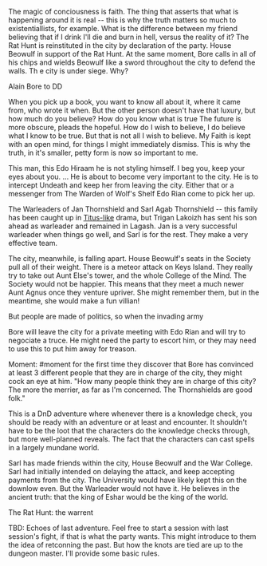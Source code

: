 The magic of conciousness is faith. The thing that asserts that what is happening around it is real -- this is why the truth matters so much to existentiallists, for example. What is the difference between my friend believing that if I drink I'll die and burn in hell, versus the reality of it? The Rat Hunt is reinstituted in the city by declaration of the party. House Beowulf in support of the Rat Hunt. At the same moment, Bore calls in all of his chips and wields Beowulf like a sword throughout the city to defend the walls. Th e city is under siege. Why?

Alain Bore to DD

When you pick up a book, you want to know all about it, where it came from, who wrote it when. But the other person doesn't have that luxury, but how much do you believe? How do you know what is true<and how much do you think you do> The future is more obscure, pleads the hopeful. How do I wish to believe, I do believe what I know to be true. But that is not all I wish to believe. My Faith is kept with an open mind, for things I might immediately dismiss. This is why the truth, in it's smaller, petty form is now so important to me. 

This man, this Edo Hiraam he is not styling himself. I beg you, keep your eyes about you. ... He is about to become very important to the city. He is to intercept Undeath and keep her from leaving the city. Either that or a messenger from The Warden of Wolf's Shelf Edo Rian come to pick her up.

The Warleaders of Jan Thornshield and Sarl Agab Thornshield -- this family has been caught up in [Titus-like](/f/the_silvermen.md) drama, but Trigan Lakoizh has sent his son ahead as warleader and remained in Lagash. Jan is a very successful warleader when things go well, and Sarl is for the rest. They make a very effective team. 

The city, meanwhile, is falling apart. House Beowulf's seats in the Society pull all of their weight. There is a meteor attack on Keys Island. They really try to take out Aunt Else's tower, and the whole College of the Mind. The Society would not be happier. This means that they meet a much newer Aunt Agnus once they venture upriver. She might remember them, but in the meantime, she would make a fun villian!

But people are made of politics, so when the invading army 

Bore will leave the city for a private meeting with Edo Rian and will try to negociate a truce. He might need the party to escort him, or they may need to use this to put him away for treason.

Moment: #moment for the first time they discover that Bore has convinced at least 3 different people that they are in charge of the city, they might cock an eye at him. "How many people think they are in charge of this city? The more the merrier, as far as I'm concerned. The Thornshields are good folk."

This is a DnD adventure where whenever there is a knowledge check, you should be ready with an adventure or at least and encounter. It shouldn't have to be the loot that the characters do the knowledge checks through, but more well-planned reveals. The fact that the characters can cast spells in a largely mundane world.

Sarl has made friends within the city, House Beowulf and the War College. Sarl had initially intended on delaying the attack, and keep accepting payments from the city. The University would have likely kept this on the downlow even. But the Warleader would not have it. He believes in the ancient truth: that the king of Eshar would be the king of the world. 

The Rat Hunt: the warrent

TBD: Echoes of last adventure. Feel free to start a session with last session's fight, if that is what the party wants. This might introduce to them the idea of retconning the past. But how the knots are tied are up to the dungeon master. I'll provide some basic rules. 